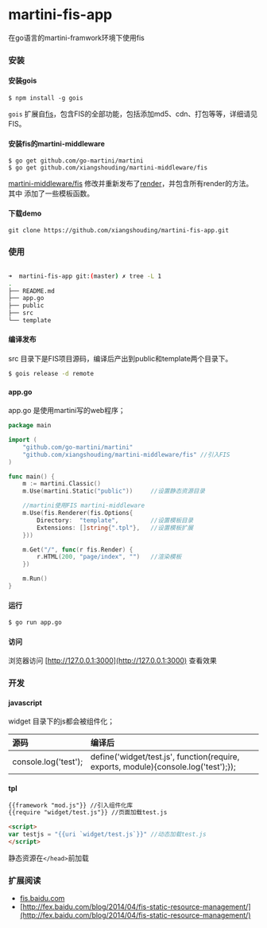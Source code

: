 martini-fis-app
================

在go语言的martini-framwork环境下使用fis


### 安装

#### 安装gois

```
$ npm install -g gois
```
`gois` 扩展自[fis][0]，包含FIS的全部功能，包括添加md5、cdn、打包等等，详细请见FIS。


#### 安装fis的martini-middleware

```
$ go get github.com/go-martini/martini
$ go get github.com/xiangshouding/martini-middleware/fis
```

[martini-middleware/fis](https://github.com/xiangshouding/martini-middleware) 修改并重新发布了[render][1]，并包含所有render的方法。其中
添加了一些模板函数。

#### 下载demo

```
git clone https://github.com/xiangshouding/martini-fis-app.git
```

### 使用

```bash

➜  martini-fis-app git:(master) ✗ tree -L 1
.
├── README.md
├── app.go
├── public
├── src
└── template

```

#### 编译发布

src 目录下是FIS项目源码，编译后产出到public和template两个目录下。

```bash
$ gois release -d remote
```

#### app.go

app.go 是使用martini写的web程序；

```go
package main

import (
    "github.com/go-martini/martini"
    "github.com/xiangshouding/martini-middleware/fis" //引入FIS
)

func main() {
    m := martini.Classic()
    m.Use(martini.Static("public"))     //设置静态资源目录

    //martini使用FIS martini-middleware
    m.Use(fis.Renderer(fis.Options{
        Directory:  "template",         //设置模板目录
        Extensions: []string{".tpl"},   //设置模板扩展
    }))

    m.Get("/", func(r fis.Render) {
        r.HTML(200, "page/index", "")   //渲染模板
    })

    m.Run()
}

```

#### 运行

```bash
$ go run app.go
```

#### 访问

浏览器访问 [http://127.0.0.1:3000](http://127.0.0.1:3000) 查看效果


### 开发

#### javascript

widget 目录下的js都会被组件化；

| 源码 | 编译后 |
|:-----|:-------|
|console.log('test');|define('widget/test.js', function(require, exports, module){console.log('test');});

#### tpl

```html
{{framework "mod.js"}} //引入组件化库
{{require "widget/test.js"}} //页面加载test.js

<script>
var testjs = "{{uri `widget/test.js`}}" //动态加载test.js
</script>
```

静态资源在`</head>`前加载

### 扩展阅读

* [fis.baidu.com](fis.baidu.com)
* [http://fex.baidu.com/blog/2014/04/fis-static-resource-management/](http://fex.baidu.com/blog/2014/04/fis-static-resource-management/)

[0]: https://github.com/fex-team/fis "fex-team/fis"
[1]: https://github.com/martini-contrib/render "martini-contrib/render"
